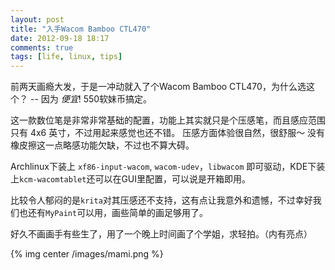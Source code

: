 ```yaml
---
layout: post
title: "入手Wacom Bamboo CTL470"
date: 2012-09-18 18:17
comments: true
tags: [life, linux, tips]
---
```


前两天画瘾大发，于是一冲动就入了个Wacom Bamboo CTL470，为什么选这个？ -- 因为 *便宜*! 550软妹币搞定。

这一款数位笔是非常非常基础的配置，功能上其实就只是个压感笔，而且感应范围只有 4x6 英寸，不过用起来感觉也还不错。 压感方面体验很自然，很舒服～ 没有橡皮擦这一点略感功能欠缺，不过也不算大碍。

Archlinux下装上 `xf86-input-wacom`, `wacom-udev`，`libwacom` 即可驱动，KDE下装上`kcm-wacomtablet`还可以在GUI里配置，可以说是开箱即用。

比较令人郁闷的是`krita`对其压感还不支持，这有点让我意外和遗憾，不过幸好我们也还有`MyPaint`可以用，画些简单的画足够用了。

好久不画画手有些生了，用了一个晚上时间画了个学姐，求轻拍。（内有亮点）

<!--more-->

{% img center /images/mami.png %}

